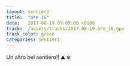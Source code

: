 ```yaml
---
layout: sentiero
title:  "ore 16"
date:   2017-08-19 09:05:00 +0100
track:  /assets/tracks/2017-08-19-ore_16.gpx
track_color: green
categories: sentieri
---
```


Un altro bel sentiero!! :mountain: :snowflake: